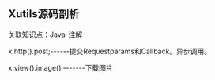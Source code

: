 ## Xutils源码剖析

关联知识点：Java-注解


x.http().post;------提交Requestparams和Callback。异步调用。

x.view().image()l-------下载图片

